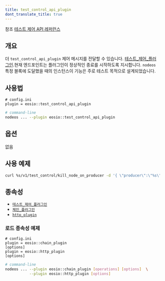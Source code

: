 ```yaml
---
title: test_control_api_plugin
dont_translate_title: true
---
```


참조 [테스트 제어 API 레퍼런스](https://docs.eosnetwork.com/apis/leap/latest/test_control.api/)

## 개요

더 `test_control_api_plugin` 제어 메시지를 전달할 수 있습니다. [테스트_제어_플러그인](../test_control_plugin/index.md).현재 엔드포인트는 플러그인이 정상적인 종료를 시작하도록 지시합니다. `nodeos` 특정 블록에 도달했을 때의 인스턴스이 기능은 주로 테스트 목적으로 설계되었습니다.

## 사용법

```console
# config.ini
plugin = eosio::test_control_api_plugin
```
```sh
# command-line
nodeos ... --plugin eosio::test_control_api_plugin
```

## 옵션

없음

## 사용 예제

```sh
curl %s/v1/test_control/kill_node_on_producer -d '{ \"producer\":\"%s\", \"where_in_sequence\":%d, \"based_on_lib\":\"%s\" }' -X POST -H \"Content-Type: application/json\"" %
```

## 종속성

* [`테스트_제어_플러그인`](../test_control_plugin/index.md)
* [`체인_플러그인`](../chain_plugin/index.md)
* [`http_plugin`](../http_plugin/index.md)

### 로드 종속성 예제

```console
# config.ini
plugin = eosio::chain_plugin
[options]
plugin = eosio::http_plugin
[options]
```
```sh
# command-line
nodeos ... --plugin eosio::chain_plugin [operations] [options]  \
           --plugin eosio::http_plugin [options]
```
